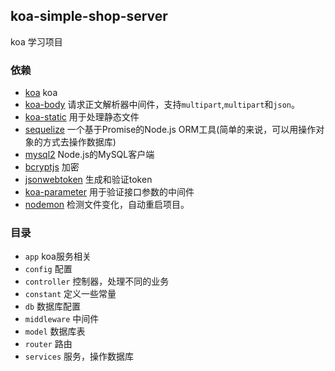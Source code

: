 ## koa-simple-shop-server
koa 学习项目

### 依赖

- [koa](https://www.npmjs.com/package/koa) koa
- [koa-body](https://www.npmjs.com/package/koa-body) 请求正文解析器中间件，支持`multipart`,`multipart`和`json`。
- [koa-static](https://www.npmjs.com/package/koa-static) 用于处理静态文件
- [sequelize](https://www.npmjs.com/package/sequelize) 一个基于Promise的Node.js ORM工具(简单的来说，可以用操作对象的方式去操作数据库)
- [mysql2](https://www.npmjs.com/package/mysql2) Node.js的MySQL客户端
- [bcryptjs](https://www.npmjs.com/package/bcryptjs) 加密
- [jsonwebtoken](https://www.npmjs.com/package/jsonwebtoken) 生成和验证token
- [koa-parameter](https://www.npmjs.com/package/koa-parameter) 用于验证接口参数的中间件
- [nodemon](https://www.npmjs.com/package/nodemon) 检测文件变化，自动重启项目。

### 目录

- `app` koa服务相关
- `config` 配置
- `controller` 控制器，处理不同的业务
- `constant` 定义一些常量
- `db` 数据库配置
- `middleware` 中间件
- `model` 数据库表
- `router` 路由
- `services` 服务，操作数据库

